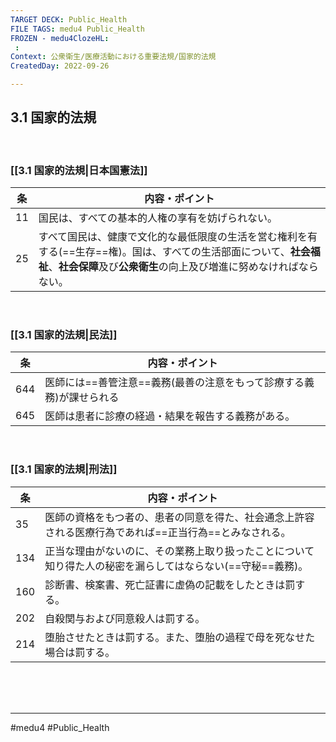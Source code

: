 ```yaml
---
TARGET DECK: Public_Health
FILE TAGS: medu4 Public_Health
FROZEN - medu4ClozeHL:
 : 
Context: 公衆衛生/医療活動における重要法規/国家的法規
CreatedDay: 2022-09-26

---
```


## 3.1 国家的法規

<br>

### [[3.1 国家的法規|日本国憲法]]
| 条  | 内容・ポイント                                                                                                                                                                |
| --- | ----------------------------------------------------------------------------------------------------------------------------------------------------------------------------- |
| 11  | 国民は、すべての基本的人権の享有を妨げられない。                                                                                                                              |
| 25  | すべて国民は、健康で文化的な最低限度の生活を営む権利を有する(==生存==権)。国は、すべての生活部面について、**社会福祉**、**社会保障**及び**公衆衛生**の向上及び増進に努めなければならない。 | 
<!--ID: 1664685325294-->




<br>


### [[3.1 国家的法規|民法]]
| 条  | 内容・ポイント                                                       |
| --- | -------------------------------------------------------------------- |
| 644 | 医師には==善管注意==義務(最善の注意をもって診療する義務)が課せられる |
| 645 | 医師は患者に診療の経過・結果を報告する義務がある。                   | 
<!--ID: 1664685325309-->



<br>

### [[3.1 国家的法規|刑法]]
| 条  | 内容・ポイント                                                                                             |
| --- | ---------------------------------------------------------------------------------------------------------- |
| 35  | 医師の資格をもつ者の、患者の同意を得た、社会通念上許容される医療行為であれば==正当行為==とみなされる。     |
| 134 | 正当な理由がないのに、その業務上取り扱ったことについて知り得た人の秘密を漏らしてはならない(==守秘==義務)。 |
| 160 | 診断書、検案書、死亡証書に虚偽の記載をしたときは罰する。                                                   |
| 202 | 自殺関与および同意殺人は罰する。                                                                           |
| 214 | 堕胎させたときは罰する。また、堕胎の過程で母を死なせた場合は罰する。                                       | 
<!--ID: 1664685325324-->







<br><br><br>

---
#medu4 #Public_Health
